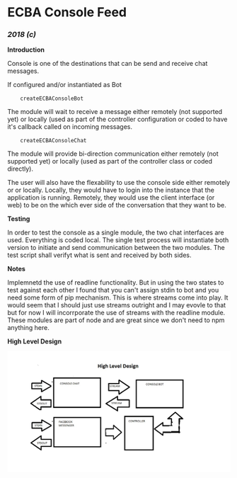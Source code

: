 # ECBA Console Feed

### *2018 (c)*

**Introduction**

Console is one of the destinations that can be send and receive chat messages.

If configured and/or instantiated as Bot
```
    createECBAConsoleBot
```
The module will wait to receive a message either remotely (not supported yet) or
locally (used as part of the controller configuration or coded to have it's callback
called on incoming messages.

```
    createECBAConsoleChat
```
The module will provide bi-direction communication either remotely (not supported yet) or
locally (used as part of the controller class or coded directly).

The user will also have the flexability to use the console side either remotely or
or locally.  Locally, they would have to login into the instance that the application
is running.  Remotely, they would use the client interface (or web) to be on the
which ever side of the conversation that they want to be.

**Testing**

In order to test the console as a single module, the two chat interfaces are used.
Everything is coded local.  The single test process will instantiate both version
to initiate and send communication between the two modules.  The test script shall
verifyt what is sent and received by both sides.

**Notes**

Implemnetd the use of readline functionality.  But in using the two states to test
against each other I found that you can't assign stdin to bot and you need some form
of pip mechanism.  This is where streams come into play.  It would seem that I should
just use streams outright and I may evovle to that but for now I will incorrporate 
the use of streams with the readline module.  These modules are part of node and
are great since we don't need to npm anything here.  

**High Level Design**

![High Level Design](https://raw.githubusercontent.com/solrak29/ecba/master/console/highlevelconsole.jpg)


